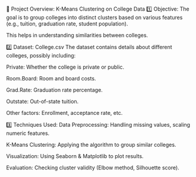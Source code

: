📌 Project Overview: K-Means Clustering on College Data
1️⃣ Objective:
The goal is to group colleges into distinct clusters based on various features (e.g., tuition, graduation rate, student population).

This helps in understanding similarities between colleges.

2️⃣ Dataset: College.csv
The dataset contains details about different colleges, possibly including:

Private: Whether the college is private or public.

Room.Board: Room and board costs.

Grad.Rate: Graduation rate percentage.

Outstate: Out-of-state tuition.

Other factors: Enrollment, acceptance rate, etc.

3️⃣ Techniques Used:
Data Preprocessing: Handling missing values, scaling numeric features.

K-Means Clustering: Applying the algorithm to group similar colleges.

Visualization: Using Seaborn & Matplotlib to plot results.

Evaluation: Checking cluster validity (Elbow method, Silhouette score).

